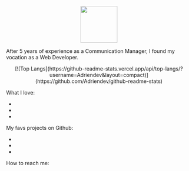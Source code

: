 <div id="header" align="center">
  <img src="https://media.giphy.com/media/xTiIzJSKB4l7xTouE8/giphy.gif" width=100"/>
</div>

After 5 years of experience as a Communication Manager, I found my vocation as a Web Developer. 

<div id="lang" align="center">
[![Top Langs](https://github-readme-stats.vercel.app/api/top-langs/?username=Adriendev&layout=compact)](https://github.com/Adriendev/github-readme-stats)
</div>                                                                               
                                                                                  
What I love: 

- 
- 
-

My favs projects on Github: 

-
-
-

How to reach me: 


<!--
**Adriendev/Adriendev** is a ✨ _special_ ✨ repository because its `README.md` (this file) appears on your GitHub profile.

Here are some ideas to get you started:

- 🔭 I’m currently working on ...
- 🌱 I’m currently learning ...
- 👯 I’m looking to collaborate on ...
- 🤔 I’m looking for help with ...
- 💬 Ask me about ...
- 📫 How to reach me: ...
- 😄 Pronouns: ...
- ⚡ Fun fact: ...
-->
